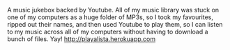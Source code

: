 A music jukebox backed by Youtube. All of my music library was stuck on one of my computers as a huge folder of MP3s, so I took my favourites, ripped out their names, and then used Youtube to play them, so I can listen to my music across all of my computers without having to download a bunch of files. Yay!
http://playalista.herokuapp.com




